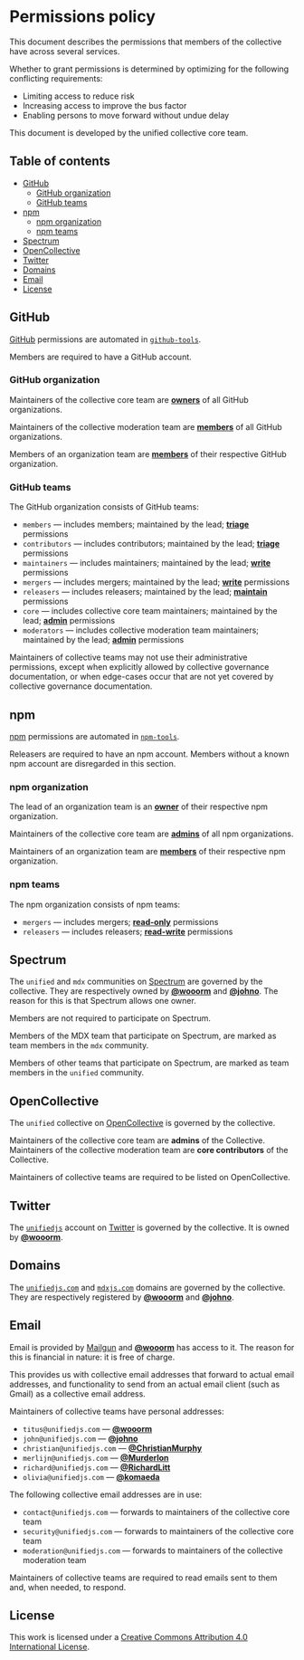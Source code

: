 # Permissions policy

This document describes the permissions that members of the collective have
across several services.

Whether to grant permissions is determined by optimizing for the following
conflicting requirements:

*   Limiting access to reduce risk
*   Increasing access to improve the bus factor
*   Enabling persons to move forward without undue delay

This document is developed by the unified collective core team.

## Table of contents

*   [GitHub](#github)
    *   [GitHub organization](#github-organization)
    *   [GitHub teams](#github-teams)
*   [npm](#npm)
    *   [npm organization](#npm-organization)
    *   [npm teams](#npm-teams)
*   [Spectrum](#spectrum)
*   [OpenCollective](#opencollective)
*   [Twitter](#twitter)
*   [Domains](#domains)
*   [Email](#email)
*   [License](#license)

## GitHub

[GitHub][] permissions are automated in [`github-tools`][gh-tools].

Members are required to have a GitHub account.

### GitHub organization

Maintainers of the collective core team are [**owners**][gh-org-perms] of all
GitHub organizations.

Maintainers of the collective moderation team are [**members**][gh-org-perms] of
all GitHub organizations.

Members of an organization team are [**members**][gh-org-perms] of their
respective GitHub organization.

### GitHub teams

The GitHub organization consists of GitHub teams:

*   `members`
    — includes members; maintained by the lead; [**triage**][gh-repo-perms]
    permissions
*   `contributors`
    — includes contributors; maintained by the lead; [**triage**][gh-repo-perms]
    permissions
*   `maintainers`
    — includes maintainers; maintained by the lead; [**write**][gh-repo-perms]
    permissions
*   `mergers`
    — includes mergers; maintained by the lead; [**write**][gh-repo-perms]
    permissions
*   `releasers`
    — includes releasers; maintained by the lead; [**maintain**][gh-repo-perms]
    permissions
*   `core`
    — includes collective core team maintainers; maintained by the lead;
    [**admin**][gh-repo-perms] permissions
*   `moderators`
    — includes collective moderation team maintainers; maintained by the lead;
    [**admin**][gh-repo-perms] permissions

Maintainers of collective teams may not use their administrative permissions,
except when explicitly allowed by collective governance documentation, or when
edge-cases occur that are not yet covered by collective governance
documentation.

## npm

[npm][] permissions are automated in [`npm-tools`][npm-tools].

Releasers are required to have an npm account.
Members without a known npm account are disregarded in this section.

### npm organization

The lead of an organization team is an [**owner**][npm-org-perms] of their
respective npm organization.

Maintainers of the collective core team are [**admins**][npm-org-perms] of all
npm organizations.

Maintainers of an organization team are [**members**][npm-org-perms] of their
respective npm organization.

### npm teams

The npm organization consists of npm teams:

*   `mergers`
    — includes mergers; [**read-only**][npm-repo-perms] permissions
*   `releasers`
    — includes releasers; [**read-write**][npm-repo-perms] permissions

## Spectrum

The `unified` and `mdx` communities on [Spectrum][] are governed by the
collective.
They are respectively owned by [**@wooorm**][wooorm] and [**@johno**][johno].
The reason for this is that Spectrum allows one owner.

Members are not required to participate on Spectrum.

Members of the MDX team that participate on Spectrum, are marked as team members
in the `mdx` community.

Members of other teams that participate on Spectrum, are marked as team members
in the `unified` community.

## OpenCollective

The `unified` collective on [OpenCollective][] is governed by the collective.

Maintainers of the collective core team are **admins** of the Collective.
Maintainers of the collective moderation team are **core contributors** of the
Collective.

Maintainers of collective teams are required to be listed on OpenCollective.

## Twitter

The [`unifiedjs`](https://twitter.com/unifiedjs) account on [Twitter][] is
governed by the collective.
It is owned by [**@wooorm**][wooorm].

## Domains

The [`unifiedjs.com`](https://unifiedjs.com) and
[`mdxjs.com`](https://mdxjs.com) domains are governed by the collective.
They are respectively registered by [**@wooorm**][wooorm] and
[**@johno**][johno].

## Email

Email is provided by [Mailgun][] and [**@wooorm**][wooorm] has access to it.
The reason for this is financial in nature: it is free of charge.

This provides us with collective email addresses that forward to actual email
addresses, and functionality to send from an actual email client (such as Gmail)
as a collective email address.

Maintainers of collective teams have personal addresses:

*   `titus@unifiedjs.com` — [**@wooorm**][wooorm]
*   `john@unifiedjs.com` — [**@johno**][johno]
*   `christian@unifiedjs.com` — [**@ChristianMurphy**][christianmurphy]
*   `merlijn@unifiedjs.com` — [**@Murderlon**][murderlon]
*   `richard@unifiedjs.com` — [**@RichardLitt**][richardlitt]
*   `olivia@unifiedjs.com` — [**@komaeda**][komaeda]

The following collective email addresses are in use:

*   `contact@unifiedjs.com`
    — forwards to maintainers of the collective core team
*   `security@unifiedjs.com`
    — forwards to maintainers of the collective core team
*   `moderation@unifiedjs.com`
    — forwards to maintainers of the collective moderation team

Maintainers of collective teams are required to read emails sent to them and,
when needed, to respond.

## License

This work is licensed under a
[Creative Commons Attribution 4.0 International License][license].

<!-- definitions -->

[license]: https://creativecommons.org/licenses/by/4.0/

[gh-tools]: https://github.com/unifiedjs/github-tools

[npm-tools]: https://github.com/unifiedjs/github-tools

[mailgun]: https://www.mailgun.com

[wooorm]: https://github.com/wooorm

[johno]: https://github.com/johno

[christianmurphy]: https://github.com/ChristianMurphy

[murderlon]: https://github.com/Murderlon

[richardlitt]: https://github.com/RichardLitt

[komaeda]: https://github.com/komaeda

[github]: https://github.com

[npm]: https://www.npmjs.com

[spectrum]: https://spectrum.chat/about

[opencollective]: https://opencollective.com

[twitter]: https://twitter.com

[gh-org-perms]: https://help.github.com/en/articles/permission-levels-for-an-organization#permission-levels-for-an-organization

[gh-repo-perms]: https://help.github.com/en/articles/repository-permission-levels-for-an-organization#repository-access-for-each-permission-level

[npm-org-perms]: https://docs.npmjs.com/org-roles-and-permissions

[npm-repo-perms]: https://docs.npmjs.com/cli/access
